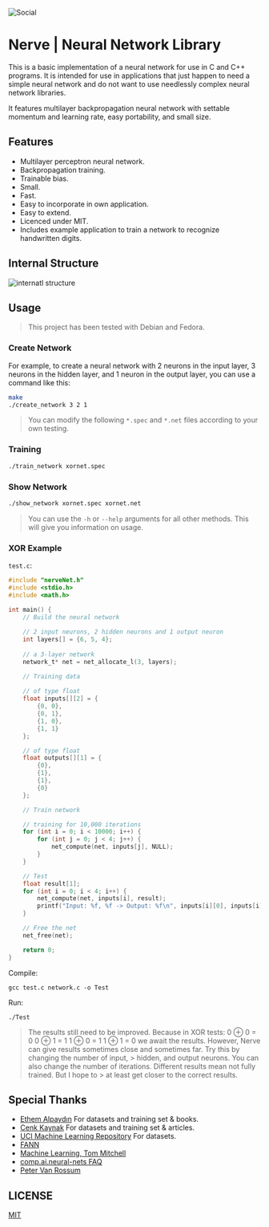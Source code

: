 ![Social](https://raw.githubusercontent.com/fkkarakurt/Nerve/main/social.png)


# Nerve | Neural Network Library

This is a basic implementation of a neural network for use in C and C++ programs. It is intended for use in applications that just happen to need a simple neural network and do not want to use needlessly complex neural network libraries.

It features multilayer backpropagation neural network with settable momentum and learning rate, easy portability, and small size.


## Features

- Multilayer perceptron neural network.
- Backpropagation training.
- Trainable bias.
- Small.
- Fast.
- Easy to incorporate in own application.
- Easy to extend.
- Licenced under MIT.
- Includes example application to train a network to recognize handwritten digits.
  
## Internal Structure

![internatl structure](https://raw.githubusercontent.com/fkkarakurt/Nerve/main/structure.png)

## Usage

> This project has been tested with Debian and Fedora.

### Create Network

For example, to create a neural network with 2 neurons in the input layer, 3 neurons in the hidden layer, and 1 neuron in the output layer, you can use a command like this:

```bash
make
./create_network 3 2 1
```

> You can modify the following `*.spec` and `*.net` files according to your own testing.

### Training

```bash
./train_network xornet.spec 
```

### Show Network

```bash
./show_network xornet.spec xornet.net 
```

> You can use the `-h` or `--help` arguments for all other methods. This will give you information on usage.

### XOR Example

`test.c`:

```c
#include "nerveNet.h"
#include <stdio.h>
#include <math.h>

int main() {
    // Build the neural network
    
    // 2 input neurons, 2 hidden neurons and 1 output neuron
    int layers[] = {6, 5, 4}; 
    
    // a 3-layer network
    network_t* net = net_allocate_l(3, layers); 

    // Training data
    
    // of type float
    float inputs[][2] = {
        {0, 0},
        {0, 1},
        {1, 0},
        {1, 1}
    };

    // of type float
    float outputs[][1] = { 
        {0},
        {1},
        {1},
        {0}
    };

    // Train network

    // training for 10,000 iterations
    for (int i = 0; i < 10000; i++) { 
        for (int j = 0; j < 4; j++) {
            net_compute(net, inputs[j], NULL); 
        }
    }

    // Test
    float result[1];
    for (int i = 0; i < 4; i++) {
        net_compute(net, inputs[i], result);
        printf("Input: %f, %f -> Output: %f\n", inputs[i][0], inputs[i][1], result[0]);
    }

    // Free the net
    net_free(net);

    return 0;
}

```

Compile:

`gcc test.c network.c -o Test`

Run:

`./Test`

> The results still need to be improved. Because in XOR tests:
> 0 ⊕ 0 = 0
> 0 ⊕ 1 = 1
> 1 ⊕ 0 = 1
> 1 ⊕ 1 = 0
> we await the results. However, Nerve can give results sometimes close and sometimes far. Try this by changing the number of input, > hidden, and output neurons. You can also change the number of iterations. Different results mean not fully trained. But I hope to > at least get closer to the correct results.


## Special Thanks

- [Ethem Alpaydın](https://www.cmpe.boun.edu.tr/~ethem/) For datasets and training set & books.
- [Cenk Kaynak](https://www.linkedin.com/in/cenk-kaynak-phd-631aa4101/?originalSubdomain=uk) For datasets and training set & articles.
- [UCI Machine Learning Repository](http://archive.ics.uci.edu/ml/index.php) For datasets.
- [FANN](http://leenissen.dk/fann/wp/)
- [Machine Learning, Tom Mitchell](http://www.cs.cmu.edu/~tom/mlbook.html)
- [comp.ai.neural-nets FAQ](http://www.faqs.org/faqs/ai-faq/neural-nets/part1/)
- [Peter Van Rossum](https://dblp.org/pid/98/3298.html)


## LICENSE

[MIT](https://choosealicense.com/licenses/mit/)

  
